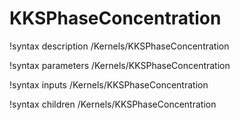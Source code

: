 <!-- MOOSE Documentation Stub: Remove this when content is added. -->

# KKSPhaseConcentration
!syntax description /Kernels/KKSPhaseConcentration

!syntax parameters /Kernels/KKSPhaseConcentration

!syntax inputs /Kernels/KKSPhaseConcentration

!syntax children /Kernels/KKSPhaseConcentration
